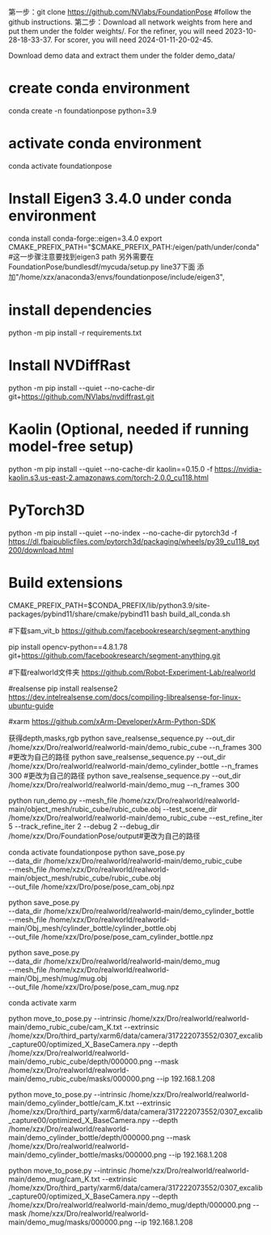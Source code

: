 第一步：git clone https://github.com/NVlabs/FoundationPose #follow the github instructions.
第二步：Download all network weights from here and put them under the folder weights/. For the refiner, you will need 2023-10-28-18-33-37. For scorer, you will need 2024-01-11-20-02-45.

Download demo data and extract them under the folder demo_data/
# create conda environment
conda create -n foundationpose python=3.9

# activate conda environment
conda activate foundationpose

# Install Eigen3 3.4.0 under conda environment
conda install conda-forge::eigen=3.4.0
export CMAKE_PREFIX_PATH="$CMAKE_PREFIX_PATH:/eigen/path/under/conda"#这一步骤注意要找到eigen3 path 另外需要在FoundationPose/bundlesdf/mycuda/setup.py line37下面 添加"/home/xzx/anaconda3/envs/foundationpose/include/eigen3",

# install dependencies
python -m pip install -r requirements.txt

# Install NVDiffRast
python -m pip install --quiet --no-cache-dir git+https://github.com/NVlabs/nvdiffrast.git

# Kaolin (Optional, needed if running model-free setup)
python -m pip install --quiet --no-cache-dir kaolin==0.15.0 -f https://nvidia-kaolin.s3.us-east-2.amazonaws.com/torch-2.0.0_cu118.html

# PyTorch3D
python -m pip install --quiet --no-index --no-cache-dir pytorch3d -f https://dl.fbaipublicfiles.com/pytorch3d/packaging/wheels/py39_cu118_pyt200/download.html

# Build extensions
CMAKE_PREFIX_PATH=$CONDA_PREFIX/lib/python3.9/site-packages/pybind11/share/cmake/pybind11 bash build_all_conda.sh


#下载sam_vit_b
https://github.com/facebookresearch/segment-anything

pip install opencv-python==4.8.1.78 git+https://github.com/facebookresearch/segment-anything.git

#下载realworld文件夹
https://github.com/Robot-Experiment-Lab/realworld

#realsense
pip install realsense2
https://dev.intelrealsense.com/docs/compiling-librealsense-for-linux-ubuntu-guide

#xarm
https://github.com/xArm-Developer/xArm-Python-SDK

获得depth,masks,rgb
python save_realsense_sequence.py   --out_dir /home/xzx/Dro/realworld/realworld-main/demo_rubic_cube   --n_frames 300 #更改为自己的路径
python save_realsense_sequence.py   --out_dir /home/xzx/Dro/realworld/realworld-main/demo_cylinder_bottle   --n_frames 300 #更改为自己的路径
python save_realsense_sequence.py   --out_dir /home/xzx/Dro/realworld/realworld-main/demo_mug   --n_frames 300


python run_demo.py   --mesh_file /home/xzx/Dro/realworld/realworld-main/object_mesh/rubic_cube/rubic_cube.obj   --test_scene_dir /home/xzx/Dro/realworld/realworld-main/demo_rubic_cube   --est_refine_iter 5   --track_refine_iter 2 --debug 2   --debug_dir /home/xzx/Dro/FoundationPose/output#更改为自己的路径

conda activate foundationpose
python save_pose.py \
  --data_dir /home/xzx/Dro/realworld/realworld-main/demo_rubic_cube \
  --mesh_file /home/xzx/Dro/realworld/realworld-main/object_mesh/rubic_cube/rubic_cube.obj \
  --out_file   /home/xzx/Dro/pose/pose_cam_obj.npz

python save_pose.py \
  --data_dir /home/xzx/Dro/realworld/realworld-main/demo_cylinder_bottle \
  --mesh_file /home/xzx/Dro/realworld/realworld-main/Obj_mesh/cylinder_bottle/cylinder_bottle.obj \
  --out_file   /home/xzx/Dro/pose/pose_cam_cylinder_bottle.npz

python save_pose.py \
  --data_dir /home/xzx/Dro/realworld/realworld-main/demo_mug \
  --mesh_file /home/xzx/Dro/realworld/realworld-main/Obj_mesh/mug/mug.obj \
  --out_file   /home/xzx/Dro/pose/pose_cam_mug.npz


conda activate xarm

python move_to_pose.py   --intrinsic  /home/xzx/Dro/realworld/realworld-main/demo_rubic_cube/cam_K.txt   --extrinsic  /home/xzx/Dro/third_party/xarm6/data/camera/317222073552/0307_excalib_capture00/optimized_X_BaseCamera.npy   --depth      /home/xzx/Dro/realworld/realworld-main/demo_rubic_cube/depth/000000.png   --mask       /home/xzx/Dro/realworld/realworld-main/demo_rubic_cube/masks/000000.png   --ip   192.168.1.208 

python move_to_pose.py   --intrinsic  /home/xzx/Dro/realworld/realworld-main/demo_cylinder_bottle/cam_K.txt   --extrinsic  /home/xzx/Dro/third_party/xarm6/data/camera/317222073552/0307_excalib_capture00/optimized_X_BaseCamera.npy   --depth      /home/xzx/Dro/realworld/realworld-main/demo_cylinder_bottle/depth/000000.png   --mask       /home/xzx/Dro/realworld/realworld-main/demo_cylinder_bottle/masks/000000.png   --ip   192.168.1.208 

python move_to_pose.py   --intrinsic  /home/xzx/Dro/realworld/realworld-main/demo_mug/cam_K.txt   --extrinsic  /home/xzx/Dro/third_party/xarm6/data/camera/317222073552/0307_excalib_capture00/optimized_X_BaseCamera.npy   --depth      /home/xzx/Dro/realworld/realworld-main/demo_mug/depth/000000.png   --mask       /home/xzx/Dro/realworld/realworld-main/demo_mug/masks/000000.png   --ip   192.168.1.208 